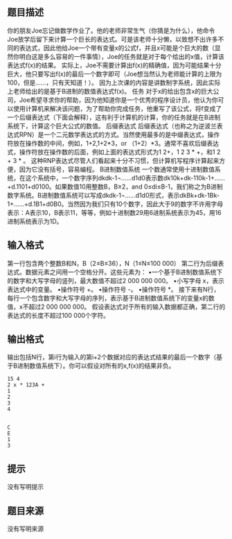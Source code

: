 


## 题目描述
你的朋友Joe忘记做数学作业了。他的老师非常生气（你猜是为什么），他命令Joe放学后留下来计算一个巨长的表达式。可是该老师十分懒，以致想不出许多不同的表达式，因此他给Joe一个带有变量x的公式f，并且x可能是个巨大的数（显然你明白这是多么容易的一件事情），Joe的任务就是对于每个给出的x值，计算该表达式f(x)的结果。
实际上，Joe不需要计算出f(x)的精确值，因为可能结果十分巨大，他只要写出f(x)的最后一个数字即可（Joe想当然认为老师能计算的上限为100，但是……，只有天知道！）。
因为上次课的内容是讲数制字系统，因此实际上老师给出的是基于B进制的数值表达式f(x)。
任务
对于x的给出包含x的巨大公司，Joe希望寻求你的帮助，因为他知道你是一个优秀的程序设计员，他认为你可以使用计算机来解决该问题，为了帮助你完成任务，他重写了该公式，将f变成了一个后缀表达式（下面会解释），这有利于计算机的计算，你的任务就是在B进制系统下，计算这个巨大公式的数值。
后缀表达式
后缀表达式（也称之为逆波兰表达式RPN）是一个二元数学表达式的方式。当然使用最多的是中缀表达式，操作符放在操作数的中间，例如，1+2,1+2*3，or （1+2）*3。通常不喜欢后缀表达式，操作符放在操作数的后面，例如上面的表达式形式为1 2+，1 2 3 * +，和1 2 + 3 * 。
这种RNP表达式尽管人们看起来十分不习惯，但计算机写程序计算起来方便，因为它没有括号，容易编程。
B进制数值系统
一个数通常使用十进制数值系统，在这个系统中，一个数字序列dkdk-1¬……d1d0表示数dk10k+dk-110k-1+……+d.1101+d0100。如果数值10用整数B，B≥2，and 0≤di≤B-1，我们称之为B进制数字系统。B进制数值系统可以写成dkdk-1¬……d1d0形式，表示dkBk+dk-1Bk-1+……+d.1B1+d0B0。当然因为我们只有10个数字，因此大于9的数字不许用字母表示：A表示10，B表示11，等等，例如十进制数29用6进制系统表示为45，用16进制系统表示为1D。
## 输入格式
第一行包含两个整数B和N，B（2≤B≤36），N（1≤N≤100 000）
第二行为后缀表达式。数据元素之间用一个空格分开。这些元素为：
•一个基于B进制数值系统下的数字和大写字母的竖列，最大数值不超过2 000 000 000。
•小写字母 x，表示表达式中的变量。
•操作符号 +。
•操作符号 -。
•操作符号 *。
接下来有N行，每行一个包含数字和大写字母的序列，表示基于B进制数值系统下的变量x的数值，x不超过2 000 000 000。
假设表达式对于所有的输入数据都正确，第二行的表达式的长度不超过100 000个字符。
## 输出格式
输出包括N行，第i行为输入的第i+2个数据对应的表达式结果的最后一个数字（基于B进制数值系统下）。你可以假设对所有的x,f(x)的结果非负。

```input1
15 4
2 x * 123A +
1
2
3
4

```
```output1

C
E
1
3
```

## 提示
没有写明提示
## 题目来源
没有写明来源


